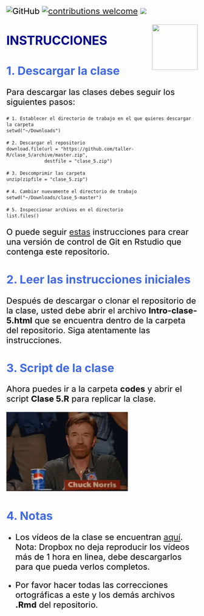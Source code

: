 <!-- Estilo del HTML -->
<style type="text/css">
h1 {font-size: 32px;color: #00008B}
h1.title {font-size: 32px;}
h2 {font-size: 30px;color: #4169E1}
h3 {font-size: 26px;}
h4 {font-size: 24px;}
 p {font-size: 22px; color: black}
li { font-size: 18px;color: black}
.table th:not([align]) {text-align: left;} </style>

![GitHub](https://img.shields.io/github/license/taller-R/clase_5) [![contributions welcome](https://img.shields.io/badge/contributions-welcome-brightgreen.svg?style=flat)](https://github.com/taller-R/clase_5/issues) ![](https://img.shields.io/github/followers/taller-R?style=social)

<img src="https://avatars0.githubusercontent.com/u/69440432?s=400&u=96b3e58c713578b563d5c3d3c259f34965ac8e33&v=4" align="right" width=120 height=120 alt="" />

# INSTRUCCIONES


## 1. Descargar la clase

Para descargar las clases debes seguir los siguientes pasos:

```{r}
# 1. Establecer el directorio de trabajo en el que quieres descargar la carpeta
setwd("~/Downloads")

# 2. Descargar el repositorio
download.file(url = "https://github.com/taller-R/clase_5/archive/master.zip", 
              destfile = "clase_5.zip")

# 3. Descomprimir las carpeta
unzip(zipfile = "clase_5.zip")

# 4. Cambiar nuevamente el directorio de trabajo
setwd("~/Downloads/clase_5-master")

# 5. Inspeccionar archivos en el directorio 
list.files()
```
O puede seguir [estas](https://eduard-martinez.github.io/blog/github/clonar_github.html) instrucciones para crear una versión de control de Git en Rstudio que contenga este repositorio.  



## 2. Leer las instrucciones iniciales

Después de descargar o clonar el repositorio de la clase, usted debe abrir el archivo **Intro-clase-5.html** que se encuentra dentro de la carpeta del repositorio. Siga atentamente las instrucciones.



## 3. Script de la clase

Ahora puedes ir a la carpeta **codes** y abrir el script **Clase 5.R** para replicar la clase.

![](help/graphs/great.gif)

## 4. Notas

* Los vídeos de la clase se encuentran [aquí](https://www.dropbox.com/sh/pvli5tnvwxc6bep/AADiqBgOhHqq17K44o81hac2a?dl=0). Nota: Dropbox no deja reproducir los vídeos más de 1 hora en linea, debe descargarlos para que pueda verlos completos.

* Por favor hacer todas las correcciones ortográficas a este y los demás archivos **.Rmd** del repositorio.

